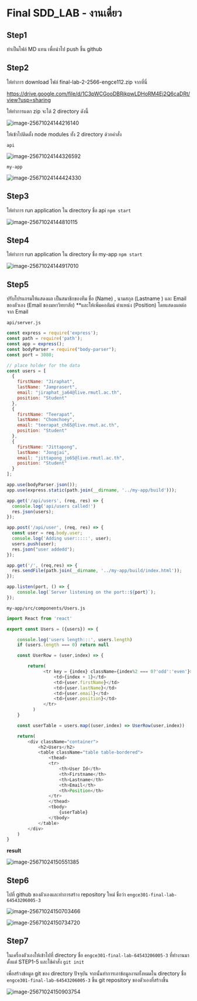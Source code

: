 # **Final SDD_LAB - งานเดี่ยว**

## Step1

ทำเป็นไฟล์ MD แทน เพื่อนำไป push ขึ้น github

## Step2

ให้ทำการ download ไฟล์ final-lab-2-2566-engce112.zip จากที่นี่ 

https://drive.google.com/file/d/1C3pWCGooDBRikpwLDHoRM4Ej2Q6caDRt/view?usp=sharing

ให้ทำการแตก zip จะได้ 2 directory ดังนี้

![image-25671024144216140](./assets/image-25671024144216140.png)

ให้เข้าไปติดตั้ง node modules ทั้ง 2 directory ด้วยคำสั่ง

`api`

![image-25671024144326592](./assets/image-25671024144326592.png)

`my-app`

![image-25671024144424330](./assets/image-25671024144424330.png)

## Step3

ให้ทำการ run application ใน directory ชื่อ api `npm start`

![image-25671024144810115](./assets/image-25671024144810115.png)

## Step4

ให้ทำการ run application ใน directory ชื่อ my-app `npm start`

![image-25671024144917010](./assets/image-25671024144917010.png)

## Step5

ปรับโปรแกรมให้แสดงผล เป็นสมาชิกของทีม ชื่อ (Name) , นามสกุล (Lastname ) และ Email ของตัวเอง (Email ของมหาวิทยาลัย) **และให้เพิ่มคอลัมน์ ตำแหน่ง (Position) โดยแสดงผลต่อจาก Email

`api/server.js`

```javascript
const express = require('express');
const path = require('path');
const app = express();
const bodyParser = require("body-parser");
const port = 3080;

// place holder for the data
const users = [
  {
    firstName: "Jiraphat",
    lastName: "Jamprasert",
    email: "jiraphat_ja64@live.rmutl.ac.th",
    position: "Student"
  },
  {
    firstName: "Teerapat",
    lastName: "Chomchoey",
    email: "teerapat_ch65@live.rmut.ac.th",
    position: "Student"
  },
  {
    firstName: "Jittapong",
    lastName: "Jongjai",
    email: "jittapong_jo65@live.rmutl.ac.th",
    position: "Student"
  }
];

app.use(bodyParser.json());
app.use(express.static(path.join(__dirname, '../my-app/build')));

app.get('/api/users', (req, res) => {
  console.log('api/users called!')
  res.json(users);
});

app.post('/api/user', (req, res) => {
  const user = req.body.user;
  console.log('Adding user:::::', user);
  users.push(user);
  res.json("user addedd");
});

app.get('/', (req,res) => {
  res.sendFile(path.join(__dirname, '../my-app/build/index.html'));
});

app.listen(port, () => {
    console.log(`Server listening on the port::${port}`);
});
```

`my-app/src/components/Users.js`

```javascript
import React from 'react'

export const Users = ({users}) => {

    console.log('users length:::', users.length)
    if (users.length === 0) return null

    const UserRow = (user,index) => {

        return(
              <tr key = {index} className={index%2 === 0?'odd':'even'}>
                  <td>{index + 1}</td>
                  <td>{user.firstName}</td>
                  <td>{user.lastName}</td>
                  <td>{user.email}</td>
                  <td>{user.position}</td>
              </tr>
          )
    }

    const userTable = users.map((user,index) => UserRow(user,index))

    return(
        <div className="container">
            <h2>Users</h2>
            <table className="table table-bordered">
                <thead>
                <tr>
                    <th>User Id</th>
                    <th>Firstname</th>
                    <th>Lastname</th>
                    <th>Email</th>
                    <th>Position</th>
                </tr>
                </thead>
                <tbody>
                    {userTable}
                </tbody>
            </table>
        </div>
    )
}
```

**result**

![image-25671024150551385](./assets/image-25671024150551385.png)

## Step6

ไปที่ github ของตัวเองและทำการสร้าง repository ใหม่ ชื่อว่า  `engce301-final-lab-64543206005-3`

![image-25671024150703466](./assets/image-25671024150703466.png)

![image-25671024150734720](./assets/image-25671024150734720.png)

## Step7

ในเครื่องตัวเองให้เข้าไปที่ directory ชื่อ `engce301-final-lab-64543206005-3` ที่ทำงานมาตั้งแต่ STEP1-5 และใช้คำสั่ง `git init `

เพื่อสร้างข้อมูล git ของ directory ปัจจุบัน จากนั้นทำการเอาข้อมูลงานทั้งหมดใน directory ชื่อ `engce301-final-lab-64543206005-3` ขึ้น git repository ของตัวเองที่สร้างขึ้น

![image-25671024150903754](./assets/image-25671024150903754.png)

